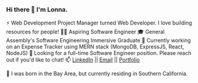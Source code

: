 ### Hi there 👋 I'm Lonna.

:zap: Web Development Project Manager turned Web Developer. I love building resources for people!
:woman_technologist: Aspiring Software Engineer
:mortar_board: General Assembly's Software Engineering Immersive Graduate
:seedling: Currently working on an Expense Tracker using MERN stack (MongoDB, ExpressJS, React, NodeJS)
:mag_right: Looking for a full-time Software Engineer position. Please reach out if you'd like to chat!
:mailbox: <a href="https://www.linkedin.com/in/lonna-lu/">LinkedIn</a> || <a href="mailto:lonna.dev@gmail.com">Email</a> || <a href="https://lonnalu.com/">Portfolio</a> 

:bridge_at_night: I was born in the Bay Area, but currently residing in Southern California.
